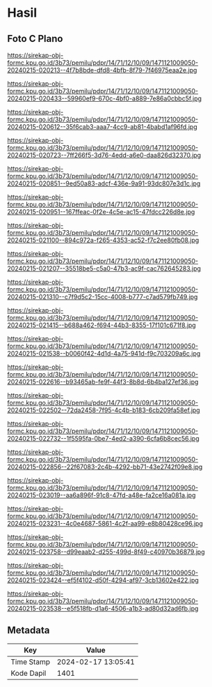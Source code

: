 # Hasil

## Foto C Plano

https://sirekap-obj-formc.kpu.go.id/3b73/pemilu/pdpr/14/71/12/10/09/1471121009050-20240215-020213--4f7b8bde-dfd8-4bfb-8f79-7f46975eaa2e.jpg

https://sirekap-obj-formc.kpu.go.id/3b73/pemilu/pdpr/14/71/12/10/09/1471121009050-20240215-020433--59960ef9-670c-4bf0-a889-7e86a0cbbc5f.jpg

https://sirekap-obj-formc.kpu.go.id/3b73/pemilu/pdpr/14/71/12/10/09/1471121009050-20240215-020612--35f6cab3-aaa7-4cc9-ab81-4babd1af96fd.jpg

https://sirekap-obj-formc.kpu.go.id/3b73/pemilu/pdpr/14/71/12/10/09/1471121009050-20240215-020723--7ff266f5-3d76-4edd-a6e0-daa826d32370.jpg

https://sirekap-obj-formc.kpu.go.id/3b73/pemilu/pdpr/14/71/12/10/09/1471121009050-20240215-020851--9ed50a83-adcf-436e-9a91-93dc807e3d1c.jpg

https://sirekap-obj-formc.kpu.go.id/3b73/pemilu/pdpr/14/71/12/10/09/1471121009050-20240215-020951--167ffeac-0f2e-4c5e-ac15-47fdcc226d8e.jpg

https://sirekap-obj-formc.kpu.go.id/3b73/pemilu/pdpr/14/71/12/10/09/1471121009050-20240215-021100--894c972a-f265-4353-ac52-f7c2ee80fb08.jpg

https://sirekap-obj-formc.kpu.go.id/3b73/pemilu/pdpr/14/71/12/10/09/1471121009050-20240215-021207--35518be5-c5a0-47b3-ac9f-cac762645283.jpg

https://sirekap-obj-formc.kpu.go.id/3b73/pemilu/pdpr/14/71/12/10/09/1471121009050-20240215-021310--c7f9d5c2-15cc-4008-b777-c7ad579fb749.jpg

https://sirekap-obj-formc.kpu.go.id/3b73/pemilu/pdpr/14/71/12/10/09/1471121009050-20240215-021415--b688a462-f694-44b3-8355-17f101c671f8.jpg

https://sirekap-obj-formc.kpu.go.id/3b73/pemilu/pdpr/14/71/12/10/09/1471121009050-20240215-021538--b0060f42-4d1d-4a75-941d-f9c703209a6c.jpg

https://sirekap-obj-formc.kpu.go.id/3b73/pemilu/pdpr/14/71/12/10/09/1471121009050-20240215-022616--b93465ab-fe9f-44f3-8b8d-6b4ba127ef36.jpg

https://sirekap-obj-formc.kpu.go.id/3b73/pemilu/pdpr/14/71/12/10/09/1471121009050-20240215-022502--72da2458-7f95-4c4b-b183-6cb209fa58ef.jpg

https://sirekap-obj-formc.kpu.go.id/3b73/pemilu/pdpr/14/71/12/10/09/1471121009050-20240215-022732--1f5595fa-0be7-4ed2-a390-6cfa6b8cec56.jpg

https://sirekap-obj-formc.kpu.go.id/3b73/pemilu/pdpr/14/71/12/10/09/1471121009050-20240215-022856--22f67083-2c4b-4292-bb71-43e2742f09e8.jpg

https://sirekap-obj-formc.kpu.go.id/3b73/pemilu/pdpr/14/71/12/10/09/1471121009050-20240215-023019--aa6a896f-91c8-47fd-a48e-fa2ce16a081a.jpg

https://sirekap-obj-formc.kpu.go.id/3b73/pemilu/pdpr/14/71/12/10/09/1471121009050-20240215-023231--4c0e4687-5861-4c2f-aa99-e8b80428ce96.jpg

https://sirekap-obj-formc.kpu.go.id/3b73/pemilu/pdpr/14/71/12/10/09/1471121009050-20240215-023758--d99eaab2-d255-499d-8f49-c40970b36879.jpg

https://sirekap-obj-formc.kpu.go.id/3b73/pemilu/pdpr/14/71/12/10/09/1471121009050-20240215-023424--ef5f4102-d50f-4294-af97-3cb13602e422.jpg

https://sirekap-obj-formc.kpu.go.id/3b73/pemilu/pdpr/14/71/12/10/09/1471121009050-20240215-023538--e5f518fb-d1a6-4506-a1b3-ad80d32ad6fb.jpg


## Metadata

| Key        | Value               |
| ---------- | ------------------- |
| Time Stamp | 2024-02-17 13:05:41 |
| Kode Dapil | 1401                |



